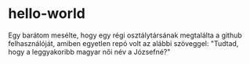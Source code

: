 # hello-world

Egy barátom mesélte, hogy egy régi osztálytársának megtalálta a github felhasználóját, amiben egyetlen repó volt az alábbi szöveggel:
"Tudtad, hogy a leggyakoribb magyar női név a Józsefné?"
